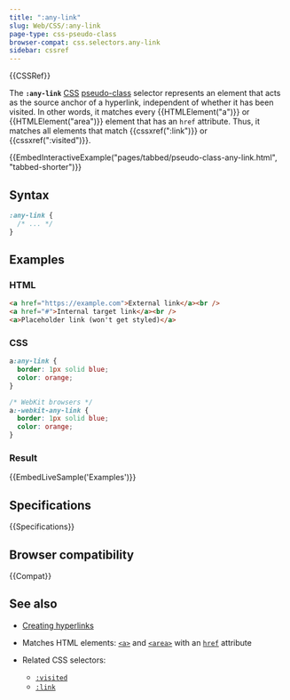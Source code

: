```yaml
---
title: ":any-link"
slug: Web/CSS/:any-link
page-type: css-pseudo-class
browser-compat: css.selectors.any-link
sidebar: cssref
---
```


{{CSSRef}}

The **`:any-link`** [CSS](/en-US/docs/Web/CSS) [pseudo-class](/en-US/docs/Web/CSS/Pseudo-classes) selector represents an element that acts as the source anchor of a hyperlink, independent of whether it has been visited. In other words, it matches every {{HTMLElement("a")}} or {{HTMLElement("area")}} element that has an `href` attribute. Thus, it matches all elements that match {{cssxref(":link")}} or {{cssxref(":visited")}}.

{{EmbedInteractiveExample("pages/tabbed/pseudo-class-any-link.html", "tabbed-shorter")}}

## Syntax

```css
:any-link {
  /* ... */
}
```

## Examples

### HTML

```html
<a href="https://example.com">External link</a><br />
<a href="#">Internal target link</a><br />
<a>Placeholder link (won't get styled)</a>
```

### CSS

```css
a:any-link {
  border: 1px solid blue;
  color: orange;
}

/* WebKit browsers */
a:-webkit-any-link {
  border: 1px solid blue;
  color: orange;
}
```

### Result

{{EmbedLiveSample('Examples')}}

## Specifications

{{Specifications}}

## Browser compatibility

{{Compat}}

## See also

- [Creating hyperlinks](/en-US/docs/Learn/HTML/Introduction_to_HTML/Creating_hyperlinks)
- Matches HTML elements: [`<a>`](/en-US/docs/Web/HTML/Element/a) and [`<area>`](/en-US/docs/Web/HTML/Element/area) with an [`href`](/en-US/docs/Web/HTML/Element/a#href) attribute
- Related CSS selectors:

  - [`:visited`](/en-US/docs/Web/CSS/:visited)
  - [`:link`](/en-US/docs/Web/CSS/:link)
